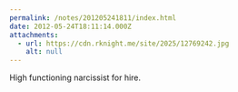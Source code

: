 ```yaml
---
permalink: /notes/201205241811/index.html
date: 2012-05-24T18:11:14.000Z
attachments:
  - url: https://cdn.rknight.me/site/2025/12769242.jpg
    alt: null
---
```


High functioning narcissist for hire.
